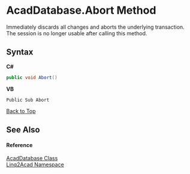 # AcadDatabase.Abort Method 
 

Immediately discards all changes and aborts the underlying transaction. The session is no longer usable after calling this method.

## Syntax

**C#**<br />
``` C#
public void Abort()
```

**VB**<br />
``` VB
Public Sub Abort
```
<a href="#AcadDatabaseAbort-Method">Back to Top</a>


## See Also


#### Reference
<a href="T_Linq2Acad_AcadDatabase.md#AcadDatabase-Class">AcadDatabase Class</a><br /><a href="N_Linq2Acad.md#Linq2Acad-Namespace">Linq2Acad Namespace</a><br />
